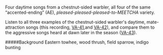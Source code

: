 Four daytime songs from a chestnut-sided warbler, all four of the same “accented-ending” (AE), _pleased-pleased-pleased-to-MEETCHA_ variety.

Listen to all three examples of the chestnut-sided warbler's daytime, mate-attraction songs (this recording, [VA-41](http://listeningtoacontinentsing.com/recording.php?page=VA-40),and [VA-42](http://listeningtoacontinentsing.com/recording.php?page=VA-42)), and compare them to the aggressive songs heard at dawn later in the season ([VA-43](http://listeningtoacontinentsing.com/recording.php?page=VA-43)).

#####Background
Eastern towhee, wood thrush, field sparrow, indigo bunting
